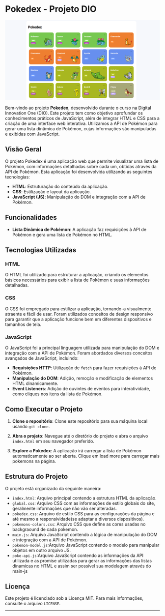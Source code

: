 # Pokedex - Projeto DIO
<img src="project-img.png" alt="imagem do site Pokedex">

Bem-vindo ao projeto **Pokedex**, desenvolvido durante o curso na Digital Innovation One (DIO). Este projeto tem como objetivo aprofundar os conhecimentos práticos de JavaScript, além de integrar HTML e CSS para a criação de uma interface web interativa. Utilizamos a API de Pokémon para gerar uma lista dinâmica de Pokémon, cujas informações são manipuladas e exibidas com JavaScript.

## Visão Geral

O projeto Pokedex é uma aplicação web que permite visualizar uma lista de Pokémon, com informações detalhadas sobre cada um, obtidas através da API de Pokémon. Esta aplicação foi desenvolvida utilizando as seguintes tecnologias:

- **HTML**: Estruturação do conteúdo da aplicação.
- **CSS**: Estilização e layout da aplicação.
- **JavaScript (JS)**: Manipulação do DOM e integração com a API de Pokémon.

## Funcionalidades

- **Lista Dinâmica de Pokémon**: A aplicação faz requisições à API de Pokémon e gera uma lista de Pokémon no HTML.


## Tecnologias Utilizadas

### HTML

O HTML foi utilizado para estruturar a aplicação, criando os elementos básicos necessários para exibir a lista de Pokémon e suas informações detalhadas.

### CSS

O CSS foi empregado para estilizar a aplicação, tornando-a visualmente atraente e fácil de usar. Foram utilizados conceitos de design responsivo para garantir que a aplicação funcione bem em diferentes dispositivos e tamanhos de tela.

### JavaScript

O JavaScript foi a principal linguagem utilizada para manipulação do DOM e integração com a API de Pokémon. Foram abordados diversos conceitos avançados de JavaScript, incluindo:

- **Requisições HTTP**: Utilização de `fetch` para fazer requisições à API de Pokémon.
- **Manipulação do DOM**: Adição, remoção e modificação de elementos HTML dinamicamente.
- **Event Listeners**: Adição de ouvintes de eventos para interatividade, como cliques nos itens da lista de Pokémon.

## Como Executar o Projeto

1. **Clone o repositório**: Clone este repositório para sua máquina local usando `git clone`.

2. **Abra o projeto**: Navegue até o diretório do projeto e abra o arquivo `index.html` em seu navegador preferido.

3. **Explore a Pokedex**: A aplicação irá carregar a lista de Pokémon automaticamente ao ser aberta. Clique em load more para carregar mais pokemons na página.

## Estrutura do Projeto

O projeto está organizado da seguinte maneira:

- `index.html`: Arquivo principal contendo a estrutura HTML da aplicação.
- `global.css`: Arquivo CSS com as informações de estilo globais do site, geralmente informações que não vão ser alteradas.
- `pokedex.css`: Arquivo de estilo CSS para as configurações da página e até mesmo a responsividade(se adaptar a diversos dispositivos).
- `pokemons-colors.css`: Arquivo CSS que define as cores usadas no backgraound de cada pokemon.
- `main.js`: Arquivo JavaScript contendo a lógica de manipulação do DOM e integração com a API de Pokémon.
- `pokemon-model.js`:Arquivo JavaScript contendo o modelo para manipular objetos em outro arquivo JS.
- `poke-api.js`:Arquivo JavaScript contendo as informações da API utilizada e as promise utilizadas para gerar as informações das listas dinamicas no HTML e assim ser possivel sua modelagem através do main-js 

## Licença

Este projeto é licenciado sob a Licença MIT. Para mais informações, consulte o arquivo `LICENSE`.

---

